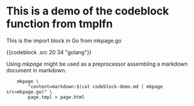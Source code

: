 
# This is a demo of the codeblock function from tmplfn

This is the import block in Go from mkpage.go

{{codeblock .src 20 34 "golang"}}


Using _mkpage_ might be used as a preprocessor assembling a markdown document in
markdown.


```shell
    mkpage \
        "content=markdown:$(cat codeblock-demo.md | mkpage src=mkpage.go)" \
        page.tmpl > page.html
```

